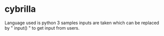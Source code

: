 # cybrilla
Language used is python 3
samples inputs are taken which can be replaced by " input() " to get input from users.
